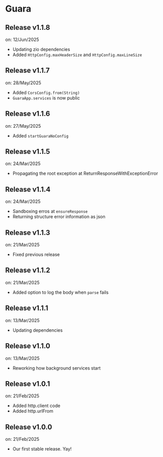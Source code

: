 # Guara

## Release v1.1.8
on: 12/Jun/2025

 - Updating zio dependencies
 - Added `HttpConfig.maxHeaderSize` and `HttpConfig.maxLineSize`

## Release v1.1.7
on: 28/May/2025

 - Added `CorsConfig.from(String)`
 - `GuaraApp.services` is now public 

## Release v1.1.6
on: 27/May/2025

 - Added `startGuaraNoConfig`

## Release v1.1.5
on: 24/Mar/2025

 - Propagating the root exception at ReturnResponseWithExceptionError

## Release v1.1.4
on: 24/Mar/2025

 - Sandboxing erros at `ensureResponse`
 - Returning structure error information as json

## Release v1.1.3
on: 21/Mar/2025

 - Fixed previous release

## Release v1.1.2
on: 21/Mar/2025

 - Added option to log the body when `parse` fails

## Release v1.1.1
on: 13/Mar/2025

 - Updating dependencies

## Release v1.1.0
on: 13/Mar/2025

 - Reworking how background services start

## Release v1.0.1
on: 21/Feb/2025

 - Added http.client code
 - Added http.urlFrom

## Release v1.0.0
on: 21/Feb/2025

 - Our first stable release. Yay!
